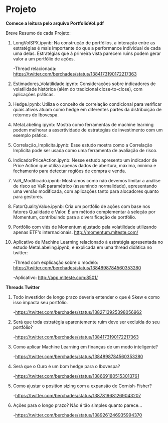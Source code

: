 # Projeto
**Comece a leitura pelo arquivo PortfolioVol.pdf**

Breve Resumo de cada Projeto:

1) LongVolSPX.ipynb: Na construção de portfólios, a interação entre as estratégias é mais importante do que a performance individual de cada uma delas. Estratégias que à primeira vista parecem ruins podem gerar valor a um portfólio de ações.
   
   -Thread relacionada: https://twitter.com/berchades/status/1384173190172217363

2) Estimadores_Volatilidade.ipynb: Considerações sobre indicadores de volatilidade histórica (além do tradicional close-to-close), com aplicações práticas.

3) Hedge.ipynb: Utiliza o conceito de correlação condicional para verificar quais ativos atuam como hedge em diferentes partes da distribuição de retornos do Ibovespa.
 
4) MetaLabeling.ipynb: Mostra como ferramentas de machine learning podem melhorar a assertividade de estratégias de investimento com um exemplo prático.

5) Correlação_Implícita.ipynb: Esse estudo mostra como a Correlação Implícita pode ser usada como uma ferramenta de avaliação de risco.

6) IndicadorPriceAction.ipynb: Nesse estudo apresento um indicador de Price Action que utiliza apenas dados de abertura, máxima, mínima e fechamento para detectar regiôes de compra e venda.

7) VaR_Modificado.ipynb: Mostramos como não devemos limitar a análise de risco ao VaR paramétrico (assumindo normalidade), apresentando uma versão modificada, com aplicações tanto para alocadores quanto para gestores.

8) FatorQualityValue.ipynb: Cria um portfólio de ações com base nos fatores Qualidade e Valor. É um método complementar à seleção por Momentum, contribuindo para a diversificação de portfólio. 

9) Portfólio com viés de Momentum ajustado pela volatilidade utilizando apenas ETF's internacionais. http://momentum.mlteste.com/

10) Aplicativo de Machine Learning relacionado à estratégia apresentada no estudo MetaLabeling.ipynb, e explicada em uma thread didática no twitter: 
    
    -Thread com explicação sobre o modelo: https://twitter.com/berchades/status/1384898784560353280
    
    -Aplicativo: http://app.mlteste.com:8501/
    
    
**Threads Twitter**
1) Todo investidor de longo prazo deveria entender o que é Skew e como isso impacta seu portfólio. 
  
   -https://twitter.com/berchades/status/1382713925398056962

2) Será que toda estratégia aparentemente ruim deve ser excluída do seu portfólio?
  
   -https://twitter.com/berchades/status/1384173190172217363

3) Como aplicar Machine Learning em finanças de um modo inteligente?

   -https://twitter.com/berchades/status/1384898784560353280
   
4) Será que o Ouro é um bom hedge para o Ibovespa?
   
   -https://twitter.com/berchades/status/1386691805153013761
   
5) Como ajustar o position sizing com a expansão de Cornish-Fisher?
   
   -https://twitter.com/berchades/status/1387819681269043207
   
6) Ações para o longo prazo? Não é tão simples quanto parece...
   
   -https://twitter.com/berchades/status/1389261246935994370

